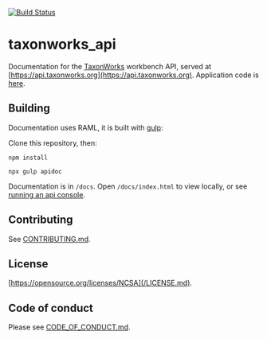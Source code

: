 [![Build Status](https://travis-ci.org/SpeciesFileGroup/taxonworks_api.svg?branch=master)](https://travis-ci.org/SpeciesFileGroup/taxonworks_api)

# taxonworks_api

Documentation for the [TaxonWorks](http://taxonworks.org) workbench API, served at [https://api.taxonworks.org](https://api.taxonworks.org).  Application code is [here](https://github.com/SpeciesFileGroup/taxonworks).

## Building

Documentation uses RAML, it is built with [gulp](https://gulpjs.com/):

Clone this repository, then: 

```
npm install

npx gulp apidoc
```

Documentation is in `/docs`.  Open `/docs/index.html` to view locally, or see [running an api console](https://api.taxonworks.org/#/running-an-api-console). 

## Contributing

See [CONTRIBUTING.md](/CONTRIBUTING.md).

## License

[https://opensource.org/licenses/NCSA](/LICENSE.md).

## Code of conduct

Please see [CODE_OF_CONDUCT.md](/CODE_OF_CONDUCT.md). 
